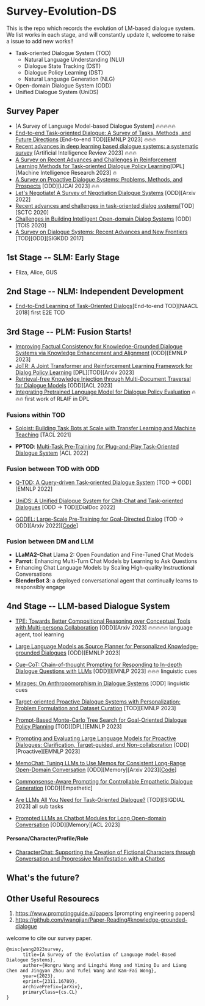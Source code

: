 # Survey-Evolution-DS
This is the repo which records the evolution of LM-based dialogue system. We list works in each stage, and will constantly update it, welcome to raise a issue to add new works!!

- Task-oriented Dialogue System (TOD)
    - Natural Language Understanding (NLU)
    - Dialogue State Tracking (DST)
    - Dialogue Policy Learning (DST)
    - Natural Language Generation (NLG)
- Open-domain Dialogue System (ODD)
- Unified Dialogue System (UniDS)

## Survey Paper


- [A Survey of Language Model-based Dialogue System] :fire::fire::fire::fire::fire:
- [End-to-end Task-oriented Dialogue: A Survey of Tasks, Methods, and Future Directions](https://github.com/ruleGreen/Survey-Evolution-DS.git) [End-to-end TOD][EMNLP 2023] :fire::fire::fire:
- [Recent advances in deep learning based dialogue systems: a systematic survey](https://sentic.net/dialogue-systems-survey.pdf) [Artificial Intelligence Review 2023] :fire::fire::fire:
- [A Survey on Recent Advances and Challenges in Reinforcement Learning Methods for Task-oriented Dialogue Policy Learning](https://link.springer.com/article/10.1007/s11633-022-1347-y)[DPL][Machine Intelligence Research 2023] :fire:
- [A Survey on Proactive Dialogue Systems: Problems, Methods, and Prospects](https://arxiv.org/abs/2305.02750) [ODD][IJCAI 2023] :fire::fire:
- [Let's Negotiate! A Survey of Negotiation Dialogue Systems](https://arxiv.org/pdf/2212.09072.pdf) [ODD][Arxiv 2022]
- [Recent advances and challenges in task-oriented dialog systems](https://link.springer.com/article/10.1007/s11431-020-1692-3)[TOD][SCTC 2020]
- [Challenges in Building Intelligent Open-domain Dialog Systems](https://dl.acm.org/doi/abs/10.1145/3383123) [ODD][TOIS 2020]
- [A Survey on Dialogue Systems: Recent Advances and New Frontiers](https://dl.acm.org/doi/10.1145/3166054.3166058) [TOD][ODD][SIGKDD 2017]



## 1st Stage -- SLM: Early Stage

- Eliza, Alice, GUS


## 2nd Stage -- NLM: Independent Development

- [End-to-End Learning of Task-Oriented Dialogs](https://aclanthology.org/N18-4010/)[End-to-end TOD][NAACL 2018] first E2E TOD




## 3rd Stage -- PLM: Fusion Starts!

- [Improving Factual Consistency for Knowledge-Grounded Dialogue Systems via Knowledge Enhancement and Alignment](https://arxiv.org/abs/2310.08372.pdf) [ODD][EMNLP 2023]
- [JoTR: A Joint Transformer and Reinforcement Learning Framework for Dialog Policy Learning](https://arxiv.org/abs/2309.00230.pdf) [DPL][TOD][Arxiv 2023]
- [Retrieval-free Knowledge Injection through Multi-Document Traversal for Dialogue Models](https://aclanthology.org/2023.acl-long.364/) [ODD][ACL 2023]
- [Integrating Pretrained Language Model for Dialogue Policy Evaluation](https://ieeexplore.ieee.org/abstract/document/9747593.pdf) :fire::fire::fire: first work of RLAIF in DPL

### Fusions within TOD

- [Soloist: Building Task Bots at Scale with Transfer Learning and Machine Teaching](https://aclanthology.org/2021.tacl-1.49/) [TACL 2021]

- **PPTOD**: [Multi-Task Pre-Training for Plug-and-Play Task-Oriented Dialogue System](https://aclanthology.org/2022.acl-long.319/) [ACL 2022]

### Fusion between TOD with ODD

- [Q-TOD: A Query-driven Task-oriented Dialogue System](https://aclanthology.org/2022.emnlp-main.489.pdf) [TOD -> ODD][EMNLP 2022]

- [UniDS: A Unified Dialogue System for Chit-Chat and Task-oriented Dialogues](https://aclanthology.org/2022.dialdoc-1.2/) [ODD -> TOD][DialDoc 2022]

- [GODEL: Large-Scale Pre-Training for Goal-Directed Dialog](https://arxiv.org/abs/2206.11309) [TOD -> ODD][Arxiv 2022][[Code](https://github.com/microsoft/GODEL)]


### Fusion between DM and LLM

- **LLaMA2-Chat** Llama 2: Open Foundation and Fine-Tuned Chat Models
- **Parrot**: Enhancing Multi-Turn Chat Models by Learning to Ask Questions
- Enhancing Chat Language Models by Scaling High-quality Instructional Conversations
- **BlenderBot 3**: a deployed conversational agent that continually learns to responsibly engage


## 4nd Stage -- LLM-based Dialogue System

- [TPE: Towards Better Compositional Reasoning over Conceptual Tools with Multi-persona Collaboration](https://arxiv.org/abs/2309.16090.pdf) [ODD][Arxiv 2023] :fire::fire::fire::fire::fire: language agent, tool learning

- [Large Language Models as Source Planner for Personalized Knowledge-grounded Dialogues](https://arxiv.org/pdf/2310.08840.pdf) [ODD][EMNLP 2023]

- [Cue-CoT: Chain-of-thought Prompting for Responding to In-depth Dialogue Questions with LLMs](https://arxiv.org/pdf/2305.11792.pdf) [ODD][EMNLP 2023] :fire::fire::fire: linguistic cues

- [Mirages: On Anthropomorphism in Dialogue Systems](https://arxiv.org/pdf/2305.09800v1.pdf) [ODD] linguistic cues

- [Target-oriented Proactive Dialogue Systems with Personalization: Problem Formulation and Dataset Curation](https://arxiv.org/pdf/2310.07397.pdf) [TOD][EMNLP 2023]
- [Prompt-Based Monte-Carlo Tree Search for Goal-Oriented Dialogue Policy Planning](https://arxiv.org/abs/2305.13660.pdf) [TOD][DPL][EMNLP 2023]

- [Prompting and Evaluating Large Language Models for Proactive Dialogues: Clarification, Target-guided, and Non-collaboration](https://arxiv.org/abs/2305.13626.pdf) [ODD][Proactive][EMNLP 2023]

- [MemoChat: Tuning LLMs to Use Memos for Consistent Long-Range Open-Domain Conversation](https://arxiv.org/pdf/2308.08239.pdf) [ODD][Memory][Arxiv 2023][[Code](https://github.com/LuJunru/MemoChat)]

- [Commonsense-Aware Prompting for Controllable Empathetic Dialogue Generation](https://arxiv.org/abs/2302.01441)  [ODD][Empathetic]

-  [Are LLMs All You Need for Task-Oriented Dialogue?](https://aclanthology.org/2023.sigdial-1.21/) [TOD][SIGDIAL 2023] all sub tasks

- [Prompted LLMs as Chatbot Modules for Long Open-domain Conversation](https://aclanthology.org/2023.findings-acl.277/) [ODD][Memory][ACL 2023]

#### Persona/Character/Profile/Role

- [CharacterChat: Supporting the Creation of Fictional Characters through Conversation and Progressive Manifestation with a Chatbot](https://arxiv.org/abs/2106.12314.pdf)


## What's the future?



## Other Useful Resourecs

1. https://www.promptingguide.ai/papers [prompting engineering papers]
2. https://github.com/iwangjian/Paper-Reading#knowledge-grounded-dialogue


welcome to cite our survey paper.

```
@misc{wang2023survey,
      title={A Survey of the Evolution of Language Model-Based Dialogue Systems}, 
      author={Hongru Wang and Lingzhi Wang and Yiming Du and Liang Chen and Jingyan Zhou and Yufei Wang and Kam-Fai Wong},
      year={2023},
      eprint={2311.16789},
      archivePrefix={arXiv},
      primaryClass={cs.CL}
}
```

